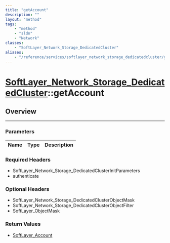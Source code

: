```yaml
---
title: "getAccount"
description: ""
layout: "method"
tags:
    - "method"
    - "sldn"
    - "Network"
classes:
    - "SoftLayer_Network_Storage_DedicatedCluster"
aliases:
    - "/reference/services/softlayer_network_storage_dedicatedcluster/getAccount"
---
```

# [SoftLayer_Network_Storage_DedicatedCluster](/reference/services/SoftLayer_Network_Storage_DedicatedCluster)::getAccount





## Overview 


-----

### Parameters 
|Name | Type | Description |
| --- | --- | --- |


### Required Headers
* SoftLayer_Network_Storage_DedicatedClusterInitParameters
* authenticate


### Optional Headers
* SoftLayer_Network_Storage_DedicatedClusterObjectMask
* SoftLayer_Network_Storage_DedicatedClusterObjectFilter
* SoftLayer_ObjectMask

### Return Values
* <a href='/reference/datatypes/SoftLayer_Account'>SoftLayer_Account </a>




